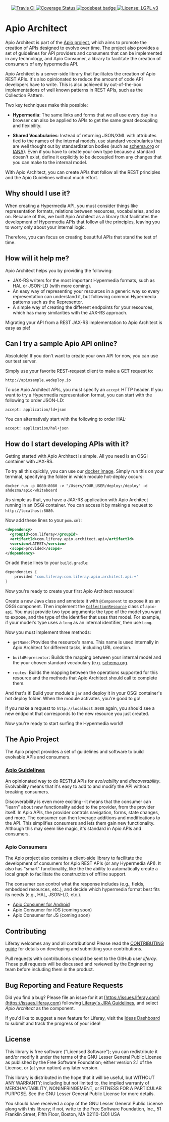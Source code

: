 <div align="center">
    <a href="https://travis-ci.org/liferay/com-liferay-apio-architect">
        <img src="https://travis-ci.org/liferay/com-liferay-apio-architect.svg?branch=master" alt="Travis CI" />
    </a>
    <a href='https://coveralls.io/github/liferay/com-liferay-apio-architect?branch=master'>
        <img src='https://coveralls.io/repos/github/liferay/com-liferay-apio-architect/badge.svg?branch=master' alt='Coverage Status' />
    </a>
    <a href="https://codebeat.co/projects/github-com-liferay-com-liferay-apio-architect-master">
        <img alt="codebeat badge" src="https://codebeat.co/badges/bb871bcd-dd93-49f2-a8bc-6166169b0e44" />
    </a>
    <a href='https://www.gnu.org/licenses/lgpl-3.0'>
        <img src='https://img.shields.io/badge/License-LGPL%20v3-blue.svg' alt='License: LGPL v3' />
    </a>
</div>

# Apio Architect

Apio Architect is part of the [Apio project](#the-apio-project), which aims to promote the creation of APIs designed to evolve over time. The project also provides a set of guidelines for API providers and consumers that can be implemented in any technology, and Apio Consumer, a library to facilitate the creation of consumers of any hypermedia API.

Apio Architect is a server-side library that facilitates the creation of Apio REST APIs. It's also opinionated to reduce the amount of code API developers have to write. This is also achieved by out-of-the-box implementations of well known patterns in REST APIs, such as the Collection Pattern.

Two key techniques make this possible:

- **Hypermedia**: The same links and forms that we all use every day in a browser can also be applied to APIs to get the same great decoupling and flexibility.

- **Shared Vocabularies**: Instead of returning JSON/XML with attributes tied to the names of the internal models, use standard vocabularies that are well thought out by standardization bodies (such as [schema.org](https://schema.org) or [IANA](https://www.iana.org/assignments/link-relations/link-relations.xhtml)). Even if you have to create your own type because a standard doesn't exist, define it explicitly to be decoupled from any changes that you can make to the internal model.

With Apio Architect, you can create APIs that follow all the REST principles and the Apio Guidelines without much effort.

## Why should I use it?

When creating a Hypermedia API, you must consider things like representation formats, relations between resources, vocabularies, and so on. Because of this, we built Apio Architect as a library that facilitates the development of Hypermedia APIs that follow all the principles, leaving you to worry only about your internal logic.

Therefore, you can focus on creating beautiful APIs that stand the test of time.

## How will it help me?

Apio Architect helps you by providing the following:

- JAX-RS writers for the most important Hypermedia formats, such as HAL or JSON-LD (with more coming).
- An easy way of representing your resources in a generic way so every representation can understand it, but following common Hypermedia patterns such as the Representor.
- A simple way of creating the different endpoints for your resources, which has many similarities with the JAX-RS approach.

Migrating your API from a REST JAX-RS implementation to Apio Architect is easy as pie!

## Can I try a sample Apio API online?

Absolutely! If you don't want to create your own API for now, you can use our test server.

Simply use your favorite REST-request client to make a GET request to:

    http://apiosample.wedeploy.io

To use Apio Architect APIs, you must specify an `accept` HTTP header. If you want to try a Hypermedia representation format, you can start with the following to order JSON-LD:

    accept: application/ld+json

You can alternatively start with the following to order HAL:

    accept: application/hal+json

## How do I start developing APIs with it?

Getting started with Apio Architect is simple. All you need is an OSGi container with JAX-RS.

To try all this quickly, you can use our [docker image](https://hub.docker.com/r/ahdezma/apio-whiteboard/). Simply run this on your terminal, specifying the folder in which module hot-deploy occurs:

    docker run -p 8080:8080 -v "/Users/YOUR_USER/deploy:/deploy" -d ahdezma/apio-whiteboard

As simple as that, you have a JAX-RS application with Apio Architect running in an OSGi container. You can access it by making a request to `http://localhost:8080`.

Now add these lines to your `pom.xml`:

```xml
<dependency>
  <groupId>com.liferay</groupId>
  <artifactId>com.liferay.apio.architect.api</artifactId>
  <version>LATEST</version>
  <scope>provided</scope>
</dependency>
```

Or add these lines to your `build.gradle`:

```groovy
dependencies {
	provided 'com.liferay:com.liferay.apio.architect.api:+'
}
```

Now you're ready to create your first Apio Architect resource!

Create a new Java class and annotate it with `@Component` to expose it as an OSGi component. Then implement the [`CollectionResource`](https://github.com/liferay/com-liferay-apio-architect/blob/master/apio-architect-api/src/main/java/com/liferay/apio/architect/resource/CollectionResource.java) class of `apio-api`. You must provide two type arguments: the type of the model you want to expose, and the type of the identifier that uses that model. For example, if your model's type uses a `long` as an internal identifier, then use `Long`.

Now you must implement three methods:

- `getName`: Provides the resource's name. This name is used internally in Apio Architect for different tasks, including URL creation.

- `buildRepresentor`: Builds the mapping between your internal model and the your chosen standard vocabulary (e.g. [schema.org](https://schema.org).

- `routes`: Builds the mapping between the operations supported for this resource and the methods that Apio Architect should call to complete them.

And that's it! Build your module's `jar` and deploy it in your OSGi container's hot deploy folder. When the module activates, you're good to go!

If you make a request to `http://localhost:8080` again, you should see a new endpoint that corresponds to the new resource you just created.

Now you're ready to start surfing the Hypermedia world!

## The Apio Project

The Apio project provides a set of guidelines and software to build evolvable APIs and consumers.

### [Apio Guidelines](https://apio.wedeploy.io/guidelines/)

An opinionated way to do RESTful APIs for *evolvability* and *discoverability*. Evolvability means that it's easy to add to and modify the API without breaking consumers.

Discoverability is even more exciting--it means that the consumer can "learn" about new functionality added to the provider, from the provider itself. In Apio APIs, the provider controls navigation, forms, state changes, and more. The consumer can then leverage additions and modifications to the API. This simplifies consumers and lets them gain new functionality. Although this may seem like magic, it's standard in Apio APIs and consumers.

### Apio Consumers

The Apio project also contains a client-side library to facilitate the development of consumers for Apio REST APIs (or any Hypermedia API). It also has "smart" functionality, like the the ability to automatically create a local graph to facilitate the construction of offline support.

The consumer can control what the response includes (e.g., fields, embedded resources, etc.), and decide which hypermedia format best fits its needs (e.g., HAL, JSON-LD, etc.).

- [Apio Consumer for Android](https://github.com/liferay-mobile/apio-consumer-android)
- Apio Consumer for iOS (coming soon)
- Apio Consumer for JS (coming soon)

## Contributing
Liferay welcomes any and all contributions! Please read the [CONTRIBUTING guide](https://github.com/liferay/liferay-portal/blob/master/CONTRIBUTING.markdown) for details on developing and submitting your contributions.

Pull requests with contributions should be sent to the GitHub user *liferay*. Those pull requests will be discussed and reviewed by the Engineering team before including them in the product.

## Bug Reporting and Feature Requests
Did you find a bug? Please file an issue for it at [https://issues.liferay.com](https://issues.liferay.com) following [Liferay's JIRA Guidelines](http://www.liferay.com/community/wiki/-/wiki/Main/JIRA), and select *Apio Architect* as the component.

If you'd like to suggest a new feature for Liferay, visit the [Ideas Dashboard](https://dev.liferay.com/participate/ideas) to submit and track the progress of your idea!

## License
This library is free software ("Licensed Software"); you can redistribute it and/or modify it under the terms of the GNU Lesser General Public License as published by the Free Software Foundation; either version 2.1 of the License, or (at your option) any later version.

This library is distributed in the hope that it will be useful, but WITHOUT ANY WARRANTY; including but not limited to, the implied warranty of MERCHANTABILITY, NONINFRINGEMENT, or FITNESS FOR A PARTICULAR PURPOSE. See the GNU Lesser General Public License for more details.

You should have received a copy of the GNU Lesser General Public License along with this library; if not, write to the Free Software Foundation, Inc., 51 Franklin Street, Fifth Floor, Boston, MA 02110-1301 USA